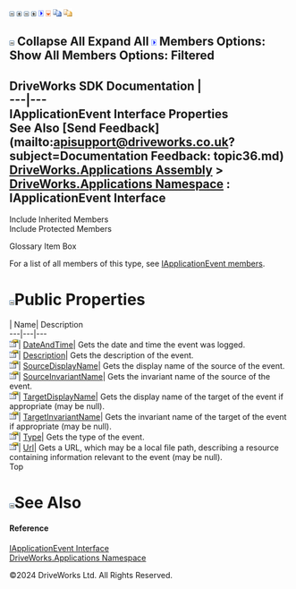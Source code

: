 ![](dotnetimages/collapse.gif) ![](dotnetimages/expand.gif) ![](dotnetimages/collapse.gif) ![](dotnetimages/expand.gif) ![](dotnetimages/drpdown.gif) ![](dotnetimages/drpdown_orange.gif) ![](dotnetimages/copycode.gif) ![](dotnetimages/copycodeHighlight.gif)

![](dotnetimages/collapse.gif) Collapse All Expand All ![](dotnetimages/drpdown.gif) Members Options: Show All  Members Options: Filtered   
---  
DriveWorks SDK Documentation  |   
---|---  
IApplicationEvent Interface Properties   
See Also [Send Feedback](mailto:apisupport@driveworks.co.uk?subject=Documentation Feedback: topic36.md)  
[DriveWorks.Applications Assembly](topic13.md) > [DriveWorks.Applications Namespace](topic16.md) : IApplicationEvent Interface  
---  
  
Include Inherited Members    
Include Protected Members    


Glossary Item Box

For a list of all members of this type, see [IApplicationEvent members](topic37.md).

# ![](dotnetimages/collapse.gif)Public Properties

| Name| Description  
---|---|---  
![ Property](dotnetimages/Property.gif)| [DateAndTime](topic41.md)| Gets the date and time the event was logged.   
![ Property](dotnetimages/Property.gif)| [Description](topic42.md)| Gets the description of the event.   
![ Property](dotnetimages/Property.gif)| [SourceDisplayName](topic43.md)| Gets the display name of the source of the event.   
![ Property](dotnetimages/Property.gif)| [SourceInvariantName](topic44.md)| Gets the invariant name of the source of the event.   
![ Property](dotnetimages/Property.gif)| [TargetDisplayName](topic45.md)| Gets the display name of the target of the event if appropriate (may be null).   
![ Property](dotnetimages/Property.gif)| [TargetInvariantName](topic46.md)| Gets the invariant name of the target of the event if appropriate (may be null).   
![ Property](dotnetimages/Property.gif)| [Type](topic47.md)| Gets the type of the event.   
![ Property](dotnetimages/Property.gif)| [Url](topic48.md)| Gets a URL, which may be a local file path, describing a resource containing information relevant to the event (may be null).   
Top

# ![](dotnetimages/collapse.gif)See Also

#### Reference

[IApplicationEvent Interface](topic36.md)   
[DriveWorks.Applications Namespace](topic16.md)

©2024 DriveWorks Ltd. All Rights Reserved.
